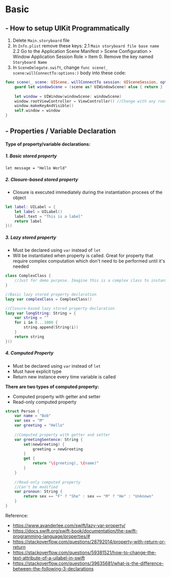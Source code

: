 # Basic

## - How to setup UIKit Programmatically

1. Delete `Main.storyboard` file
2. In `Info.plist` remove these keys:
2.1 `Main storyboard file base name`
2.2 Go to the Application Scene Manifest > Scene Configuration > Window Application Session Role > Item 0. Remove the key named `Storyboard Name`
3. In `SceneDelegate.swift`, change `func scene(_ scene:willConnectTo:options:)` body into these code:

```swift
func scene(_ scene: UIScene, willConnectTo session: UISceneSession, options connectionOptions: UIScene.ConnectionOptions) {
    guard let windowScene = (scene as? UIWindowScene) else { return }
            
    let window = UIWindow(windowScene: windowScene)
    window.rootViewController = ViewController() //Change with any root viewController you want
    window.makeKeyAndVisible()
    self.window = window
}
```

## - Properties / Variable Declaration

#### Type of property/variable declarations:
##### 1. Basic stored property
`let message = "Hello World"`

##### 2. Closure-based stored property
- Closure is executed immediately during the instantiation procees of the object
```swift
let label: UILabel = {
    let label = UILabel()
    label.text = "This is a label"
    return label
}()
```

##### 3. Lazy stored property
- Must be declared using `var` instead of `let`
- Will be instantiated when property is called. Great for property that require complex computation which don't need to be performed until it's needed
```swift
class ComplexClass {
    //Just for demo purpose. Imagine this is a complex class to instantiate
}

//Basic lazy stored property declaration
lazy var complexClass = ComplexClass()
```

```swift
//Closure-based lazy stored property declaration
lazy var longString: String = {
    var string = ""
    for i in 0...1000 {
        string.append(String(i))
    }
    return string
}()
```

##### 4. Computed Property
- Must be declared using `var` instead of `let`
- Must have explicit type
- Return new instance every time variable is called

**There are two types of computed property:**
- Computed property with getter and setter
- Read-only computed property
 
```swift
struct Person {
    var name = "Bob"
    var sex = "M"
    var greeting = "Hello"
    
    //Computed property with getter and setter
    var greetingSentence: String {
        set(newGreeting) {
            greeting = newGreeting
        }
        get {
            return "\(greeting), \(name)"
        }
    }
    
    //Read-only computed property
    //Can't be modified
    var pronoun: String {
        return sex == "F" ? "She" : sex == "M" ? "He" : "Unknown"
    }
}
```

Reference:
- https://www.avanderlee.com/swift/lazy-var-property/
- https://docs.swift.org/swift-book/documentation/the-swift-programming-language/properties/#
- https://stackoverflow.com/questions/28792014/property-with-return-or-return
- https://stackoverflow.com/questions/59381521/how-to-change-the-text-attribute-of-a-uilabel-in-swift
- https://stackoverflow.com/questions/39635681/what-is-the-difference-between-the-following-3-declarations
